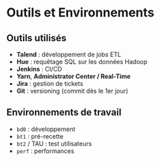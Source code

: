 # Outils et Environnements

## Outils utilisés

- **Talend** : développement de jobs ETL
- **Hue** : requêtage SQL sur les données Hadoop
- **Jenkins** : CI/CD
- **Yarn**, **Administrator Center / Real-Time**
- **Jira** : gestion de tickets
- **Git** : versioning (commit dès le 1er jour)

## Environnements de travail

- `bd0` : développement
- `bt1` : pré-recette
- `bt2` / TAU : test utilisateurs
- `perf` : performances
